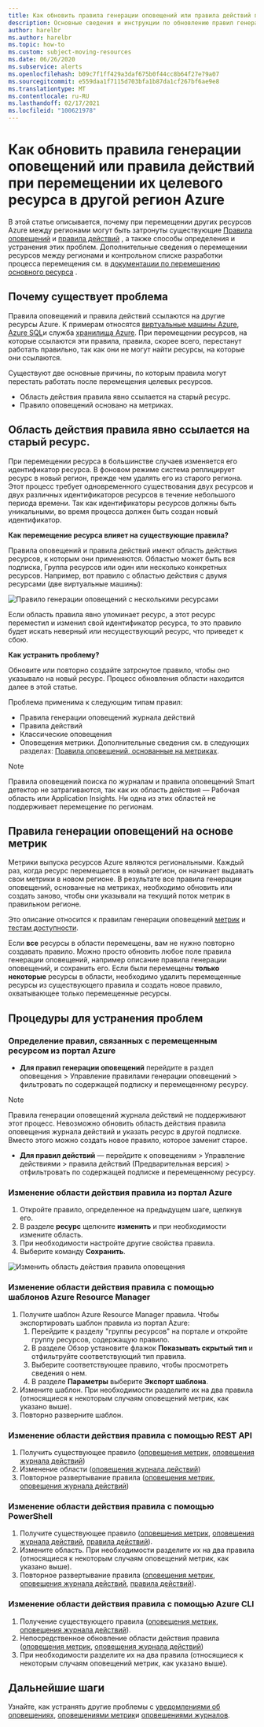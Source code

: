 ```yaml
---
title: Как обновить правила генерации оповещений или правила действий при перемещении их целевого ресурса в другой регион Azure
description: Основные сведения и инструкции по обновлению правил генерации оповещений или правил действий при перемещении их целевого ресурса в другой регион Azure.
author: harelbr
ms.author: harelbr
ms.topic: how-to
ms.custom: subject-moving-resources
ms.date: 06/26/2020
ms.subservice: alerts
ms.openlocfilehash: b09c7f1ff429a3daf675b0f44cc8b64f27e79a07
ms.sourcegitcommit: e559daa1f7115d703bfa1b87da1cf267bf6ae9e8
ms.translationtype: MT
ms.contentlocale: ru-RU
ms.lasthandoff: 02/17/2021
ms.locfileid: "100621978"
---
```

# <a name="how-to-update-alert-rules-or-action-rules-when-their-target-resource-moves-to-a-different-azure-region"></a>Как обновить правила генерации оповещений или правила действий при перемещении их целевого ресурса в другой регион Azure

В этой статье описывается, почему при перемещении других ресурсов Azure между регионами могут быть затронуты существующие [Правила оповещений](../platform/alerts-overview.md) и [правила действий](./alerts-action-rules.md) , а также способы определения и устранения этих проблем. Дополнительные сведения о перемещении ресурсов между регионами и контрольном списке разработки процесса перемещения см. в [документации по перемещению основного ресурса](../../azure-resource-manager/management/move-region.md) .

## <a name="why-the-problem-exists"></a>Почему существует проблема

Правила оповещений и правила действий ссылаются на другие ресурсы Azure. К примерам относятся [виртуальные машины Azure](../../site-recovery/azure-to-azure-tutorial-migrate.md), [Azure SQL](../../azure-sql/database/move-resources-across-regions.md)и служба [хранилища Azure](../../storage/common/storage-account-move.md). При перемещении ресурсов, на которые ссылаются эти правила, правила, скорее всего, перестанут работать правильно, так как они не могут найти ресурсы, на которые они ссылаются.

Существуют две основные причины, по которым правила могут перестать работать после перемещения целевых ресурсов.

- Область действия правила явно ссылается на старый ресурс.
- Правило оповещений основано на метриках.

## <a name="rule-scope-explicitly-refers-to-the-old-resource"></a>Область действия правила явно ссылается на старый ресурс.

При перемещении ресурса в большинстве случаев изменяется его идентификатор ресурса. В фоновом режиме система реплицирует ресурс в новый регион, прежде чем удалять его из старого региона. Этот процесс требует одновременного существования двух ресурсов и двух различных идентификаторов ресурсов в течение небольшого периода времени. Так как идентификаторы ресурсов должны быть уникальными, во время процесса должен быть создан новый идентификатор. 

**Как перемещение ресурса влияет на существующие правила?**

Правила оповещений и правила действий имеют область действия ресурсов, к которым они применяются. Областью может быть вся подписка, Группа ресурсов или один или несколько конкретных ресурсов.
Например, вот правило с областью действия с двумя ресурсами (две виртуальные машины):

![Правило генерации оповещений с несколькими ресурсами](media/alerts-resource-move/multi-resource-alert-rule.png)

Если область правила явно упоминает ресурс, а этот ресурс переместил и изменил свой идентификатор ресурса, то это правило будет искать неверный или несуществующий ресурс, что приведет к сбою.

**Как устранить проблему?**

Обновите или повторно создайте затронутое правило, чтобы оно указывало на новый ресурс. Процесс обновления области находится далее в этой статье.

Проблема применима к следующим типам правил:

- Правила генерации оповещений журнала действий
- Правила действий
- Классические оповещения
- Оповещения метрики. Дополнительные сведения см. в следующих разделах: [Правила оповещений, основанные на метриках](#alert-rules-based-on-metrics).

> [!NOTE]
> Правила оповещений поиска по журналам и правила оповещений Smart детектор не затрагиваются, так как их область действия — Рабочая область или Application Insights. Ни одна из этих областей не поддерживает перемещение по регионам.

## <a name="alert-rules-based-on-metrics"></a>Правила генерации оповещений на основе метрик

Метрики выпуска ресурсов Azure являются региональными. Каждый раз, когда ресурс перемещается в новый регион, он начинает выдавать свои метрики в новом регионе. В результате все правила генерации оповещений, основанные на метриках, необходимо обновить или создать заново, чтобы они указывали на текущий поток метрик в правильном регионе.

Это описание относится к правилам генерации оповещений [метрик](alerts-metric-overview.md) и [тестам доступности](../app/monitor-web-app-availability.md).

Если **все** ресурсы в области перемещены, вам не нужно повторно создавать правило. Можно просто обновить любое поле правила генерации оповещений, например описание правила генерации оповещений, и сохранить его.
Если были перемещены **только некоторые** ресурсы в области, необходимо удалить перемещенные ресурсы из существующего правила и создать новое правило, охватывающее только перемещенные ресурсы.

## <a name="procedures-to-fix-problems"></a>Процедуры для устранения проблем

### <a name="identifying-rules-associated-with-a-moved-resource-from-the-azure-portal"></a>Определение правил, связанных с перемещенным ресурсом из портал Azure

- **Для правил генерации оповещений** перейдите в раздел оповещения > Управление правилами генерации оповещений > фильтровать по содержащей подписку и перемещенному ресурсу.
> [!NOTE]
> Правила генерации оповещений журнала действий не поддерживают этот процесс. Невозможно обновить область действия правила оповещения журнала действий и указать ресурс в другой подписке. Вместо этого можно создать новое правило, которое заменит старое.

- **Для правил действий** — перейдите к оповещениям > Управление действиями > правила действий (Предварительная версия) > отфильтровать по содержащей подписке и перемещенному ресурсу.

### <a name="change-scope-of-a-rule-from-the-azure-portal"></a>Изменение области действия правила из портал Azure

1. Откройте правило, определенное на предыдущем шаге, щелкнув его.
2. В разделе **ресурс** щелкните **изменить** и при необходимости измените область.
3. При необходимости настройте другие свойства правила.
4. Выберите команду **Сохранить**.

![Изменить область действия правила оповещения](media/alerts-resource-move/change-alert-rule-scope.png)

### <a name="change-the-scope-of-a-rule-using-azure-resource-manager-templates"></a>Изменение области действия правила с помощью шаблонов Azure Resource Manager

1. Получите шаблон Azure Resource Manager правила.  Чтобы экспортировать шаблон правила из портал Azure:
   1. Перейдите к разделу "группы ресурсов" на портале и откройте группу ресурсов, содержащую правило.
   2. В разделе Обзор установите флажок **Показывать скрытый тип** и отфильтруйте соответствующий тип правила.
   3. Выберите соответствующее правило, чтобы просмотреть сведения о нем.
   4. В разделе **Параметры** выберите **Экспорт шаблона**.
2. Измените шаблон. При необходимости разделите их на два правила (относящиеся к некоторым случаям оповещений метрик, как указано выше).
3. Повторно разверните шаблон.

### <a name="change-scope-of-a-rule-using-rest-api"></a>Изменение области действия правила с помощью REST API

1. Получить существующее правило ([оповещения метрик](/rest/api/monitor/metricalerts/get), [оповещения журнала действий](/rest/api/monitor/activitylogalerts/get))
2. Изменение области ([оповещения журнала действий](/rest/api/monitor/activitylogalerts/update))
3. Повторное развертывание правила ([оповещения метрик](/rest/api/monitor/metricalerts/createorupdate), [оповещения журнала действий](/rest/api/monitor/activitylogalerts/createorupdate))

### <a name="change-scope-of-a-rule-using-powershell"></a>Изменение области действия правила с помощью PowerShell

1. Получите существующее правило ([оповещения метрик](/powershell/module/az.monitor/get-azmetricalertrulev2), [оповещения журнала действий](/powershell/module/az.monitor/get-azactivitylogalert), [правила действий](/powershell/module/az.alertsmanagement/get-azactionrule)).
2. Измените область. При необходимости разделите их на два правила (относящиеся к некоторым случаям оповещений метрик, как указано выше).
3. Повторное развертывание правила ([оповещения метрик](/powershell/module/az.monitor/add-azmetricalertrulev2), [оповещения журнала действий](/powershell/module/az.monitor/enable-azactivitylogalert), [правила действий](/powershell/module/az.alertsmanagement/set-azactionrule)).

### <a name="change-the-scope-of-a-rule-using-azure-cli"></a>Изменение области действия правила с помощью Azure CLI

1.  Получение существующего правила ([оповещения метрик](/cli/azure/monitor/metrics/alert#az-monitor-metrics-alert-show), [оповещения журнала действий](/cli/azure/monitor/activity-log/alert#az-monitor-activity-log-alert-list)).
2.  Непосредственное обновление области действия правила ([оповещения метрик](/cli/azure/monitor/metrics/alert#az-monitor-metrics-alert-update), [оповещения журнала действий](/cli/azure/monitor/activity-log/alert/scope))
3.  При необходимости разделите их на два правила (относящиеся к некоторым случаям оповещений метрик, как указано выше).

## <a name="next-steps"></a>Дальнейшие шаги

Узнайте, как устранять другие проблемы с [уведомлениями об оповещениях](alerts-troubleshoot.md), [оповещениями метрик](alerts-troubleshoot-metric.md)и [оповещениями журналов](alerts-troubleshoot-log.md). 
